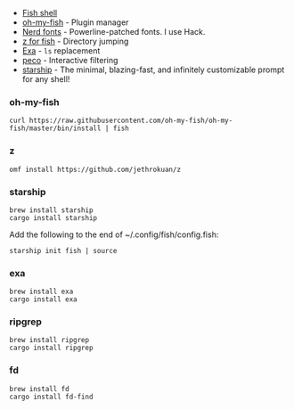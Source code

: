 - [Fish shell](https://fishshell.com/)
- [oh-my-fish](https://github.com/oh-my-fish/oh-my-fish) - Plugin manager
- [Nerd fonts](https://github.com/ryanoasis/nerd-fonts) - Powerline-patched fonts. I use Hack.
- [z for fish](https://github.com/jethrokuan/z) - Directory jumping
- [Exa](https://the.exa.website/) - `ls` replacement
- [peco](https://github.com/peco/peco) - Interactive filtering
- [starship](https://github.com/starship/starship) - The minimal, blazing-fast, and infinitely customizable prompt for any shell!

### oh-my-fish

```fish
curl https://raw.githubusercontent.com/oh-my-fish/oh-my-fish/master/bin/install | fish
```

### z

```fish
omf install https://github.com/jethrokuan/z
```

### starship

```fish
brew install starship
cargo install starship
```

Add the following to the end of ~/.config/fish/config.fish:

```fish
starship init fish | source
```

### exa

```fish
brew install exa
cargo install exa

```

### ripgrep

```fish
brew install ripgrep
cargo install ripgrep

```

### fd

```fish
brew install fd
cargo install fd-find

```
